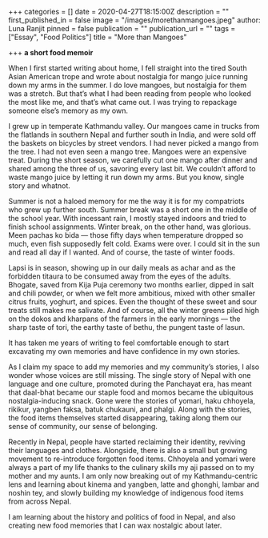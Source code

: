 +++
categories = []
date = 2020-04-27T18:15:00Z
description = ""
first_published_in = false
image = "/images/morethanmangoes.jpeg"
author: Luna Ranjit
pinned = false
publication = ""
publication_url = ""
tags = ["Essay", "Food Politics"]
title = "More than Mangoes"

+++
**a short food memoir**

When I first started writing about home, I fell straight into the tired South Asian American trope and wrote about nostalgia for mango juice running down my arms in the summer. I do love mangoes, but nostalgia for them was a stretch. But that’s what I had been reading from people who looked the most like me, and that’s what came out. I was trying to repackage someone else’s memory as my own.

I grew up in temperate Kathmandu valley. Our mangoes came in trucks from the flatlands in southern Nepal and further south in India, and were sold off the baskets on bicycles by street vendors. I had never picked a mango from the tree. I had not even seen a mango tree. Mangoes were an expensive treat. During the short season, we carefully cut one mango after dinner and shared among the three of us, savoring every last bit. We couldn’t afford to waste mango juice by letting it run down my arms. But you know, single story and whatnot.

Summer is not a haloed memory for me the way it is for my compatriots who grew up further south. Summer break was a short one in the middle of the school year. With incessant rain, I mostly stayed indoors and tried to finish school assignments. Winter break, on the other hand, was glorious. Meen pachas ko bida — those fifty days when temperature dropped so much, even fish supposedly felt cold. Exams were over. I could sit in the sun and read all day if I wanted. And of course, the taste of winter foods.

Lapsi is in season, showing up in our daily meals as achar and as the forbidden titaura to be consumed away from the eyes of the adults. Bhogate, saved from Kija Puja ceremony two months earlier, dipped in salt and chili powder, or when we felt more ambitious, mixed with other smaller citrus fruits, yoghurt, and spices. Even the thought of these sweet and sour treats still makes me salivate. And of course, all the winter greens piled high on the dokos and kharpans of the farmers in the early mornings — the sharp taste of tori, the earthy taste of bethu, the pungent taste of lasun.

It has taken me years of writing to feel comfortable enough to start excavating my own memories and have confidence in my own stories.

As I claim my space to add my memories and my community’s stories, I also wonder whose voices are still missing. The single story of Nepal with one language and one culture, promoted during the Panchayat era, has meant that daal-bhat became our staple food and momos became the ubiquitous nostalgia-inducing snack. Gone were the stories of yomari, haku chhoyela, rikikur, yangben faksa, batuk chukauni, and phalgi. Along with the stories, the food items themselves started disappearing, taking along them our sense of community, our sense of belonging.

Recently in Nepal, people have started reclaiming their identity, reviving their languages and clothes. Alongside, there is also a small but growing movement to re-introduce forgotten food items. Chhoyela and yomari were always a part of my life thanks to the culinary skills my aji passed on to my mother and my aunts. I am only now breaking out of my Kathmandu-centric lens and learning about kinema and yangben, latte and ghonghi, lambar and noshin tey, and slowly building my knowledge of indigenous food items from across Nepal.

I am learning about the history and politics of food in Nepal, and also creating new food memories that I can wax nostalgic about later.